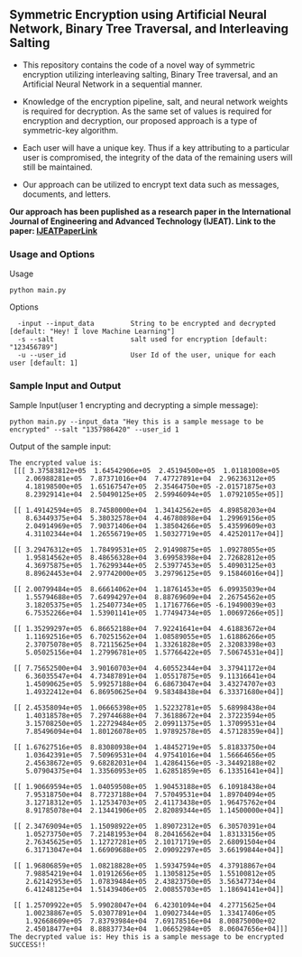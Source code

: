 ## Symmetric Encryption using Artificial Neural Network, Binary Tree Traversal, and Interleaving Salting

* This repository contains the code of a novel way of symmetric encryption utilizing interleaving salting, Binary Tree traversal, and an Artificial Neural Network in a sequential manner. 

* Knowledge of the encryption pipeline, salt, and neural network weights is required for decryption. As the same set of values is required for encryption and decryption, our proposed approach is a type of symmetric-key algorithm. 

* Each user will have a unique key. Thus if a key attributing to a particular user is compromised, the integrity of the data of the remaining users will still be maintained. 

* Our approach can be utilized to encrypt text data such as messages, documents, and letters. 

**Our approach has been puplished as a research paper in the International Journal of Engineering and Advanced Technology (IJEAT). Link to the paper: [IJEATPaperLink](https://www.ijeat.org/portfolio-item/f37220811622/)** 

### Usage and Options
Usage
```
python main.py 
```
Options
```
  -input --input_data         String to be encrypted and decrypted [default: "Hey! I love Machine Learning"]
  -s --salt                   salt used for encryption [default: "123456789"]
  -u --user_id                User Id of the user, unique for each user [default: 1]
```

### Sample Input and Output
Sample Input(user 1 encrypting and decrypting a simple message):
```
python main.py --input_data "Hey this is a sample message to be encrypted" --salt "1357986420" --user_id 1
```
Output of the sample input:
```
The encrypted value is:
 [[[ 3.37583812e+05  1.64542906e+05  2.45194500e+05  1.01181008e+05
    2.06988281e+05  7.87371016e+04  7.47727891e+04  2.96236312e+05
    4.18198500e+05  1.65167547e+05  2.35464750e+05 -2.01571875e+03
    8.23929141e+04  2.50490125e+05  2.59946094e+05  1.07921055e+05]]

 [[ 1.49142594e+05  8.74580000e+04  1.34142562e+05  4.89858203e+04
    8.63449375e+04  5.38032578e+04  4.46780898e+04  1.29969156e+05
    2.04914969e+05  7.90371406e+04  1.38504266e+05  5.43599609e+03
    4.31102344e+04  1.26556719e+05  1.50327719e+05  4.42520117e+04]]

 [[ 3.29476312e+05  1.78499531e+05  2.91490875e+05  1.09278055e+05
    1.95814562e+05  8.48656328e+04  3.69958398e+04  2.72682812e+05
    4.36975875e+05  1.76299344e+05  2.53977453e+05  5.40903125e+03
    8.89624453e+04  2.97742000e+05  3.29796125e+05  9.15846016e+04]]

 [[ 2.00799484e+05  8.66614062e+04  1.18761453e+05  6.09935039e+04
    1.55794688e+05  7.64994297e+04  8.88769609e+04  2.26754562e+05
    3.18205375e+05  1.25407734e+05  1.17167766e+05 -6.19490039e+03
    6.75352266e+04  1.53901141e+05  1.77494734e+05  1.00697266e+05]]

 [[ 1.35299297e+05  6.86652188e+04  7.92241641e+04  4.61883672e+04
    1.11692516e+05  6.70251562e+04  1.08589055e+05  1.61886266e+05
    2.37075078e+05  8.72115625e+04  1.33261828e+05  2.32083398e+03
    5.05025156e+04  1.27996781e+05  1.57766422e+05  7.50674531e+04]]

 [[ 7.75652500e+04  3.90160703e+04  4.60552344e+04  3.37941172e+04
    6.36035547e+04  4.73487891e+04  1.05517875e+05  9.11316641e+04
    1.45090625e+05  5.99257188e+04  6.68673047e+04  3.43274707e+03
    1.49322412e+04  6.86950625e+04  9.58348438e+04  6.33371680e+04]]

 [[ 2.45358094e+05  1.06665398e+05  1.52232781e+05  5.68998438e+04
    1.40318578e+05  7.29744688e+04  7.36188672e+04  2.37223594e+05
    3.15708250e+05  1.22729484e+05  2.09911375e+05  1.37099531e+04
    7.85496094e+04  1.80126078e+05  1.97892578e+05  4.57128359e+04]]

 [[ 1.67627516e+05  8.83080938e+04  1.48452719e+05  5.81833750e+04
    1.03642391e+05  7.50969531e+04  4.97541016e+04  1.56664656e+05
    2.45638672e+05  9.68282031e+04  1.42864156e+05 -3.34492188e+02
    5.07904375e+04  1.33560953e+05  1.62851859e+05  6.13351641e+04]]

 [[ 1.90669594e+05  1.04059508e+05  1.90453188e+05  6.10918438e+04
    7.95318750e+04  8.77237188e+04  7.57049531e+04  1.89704094e+05
    3.12718312e+05  1.12534703e+05  2.41173438e+05  1.96475762e+04
    8.91785078e+04  2.13441906e+05  2.82089344e+05  1.14500000e+04]]

 [[ 2.34769094e+05  1.15098922e+05  1.89072312e+05  6.30570391e+04
    1.05273750e+05  7.21481953e+04  8.20416562e+04  1.83133156e+05
    2.76345625e+05  1.12727281e+05  2.10171719e+05  2.68091504e+04
    6.31713047e+04  1.66909688e+05  2.09092297e+05  3.66199844e+04]]

 [[ 1.96806859e+05  1.08218828e+05  1.59347594e+05  4.37918867e+04
    7.98854219e+04  1.01912656e+05  1.13058125e+05  1.55100812e+05
    2.62142953e+05  1.07839484e+05  2.43823750e+05  3.56347734e+04
    6.41248125e+04  1.51439406e+05  2.00855703e+05  1.18694141e+04]]

 [[ 1.25709922e+05  5.99028047e+04  6.42301094e+04  4.27715625e+04
    1.00238867e+05  5.03077891e+04  1.09027344e+05  1.33417406e+05
    1.92668609e+05  7.83793984e+04  7.69178516e+04  8.00875000e+02
    2.45018477e+04  8.88837734e+04  1.06652984e+05  8.06047656e+04]]]
The decrypted value is: Hey this is a sample message to be encrypted
SUCCESS!!
```
